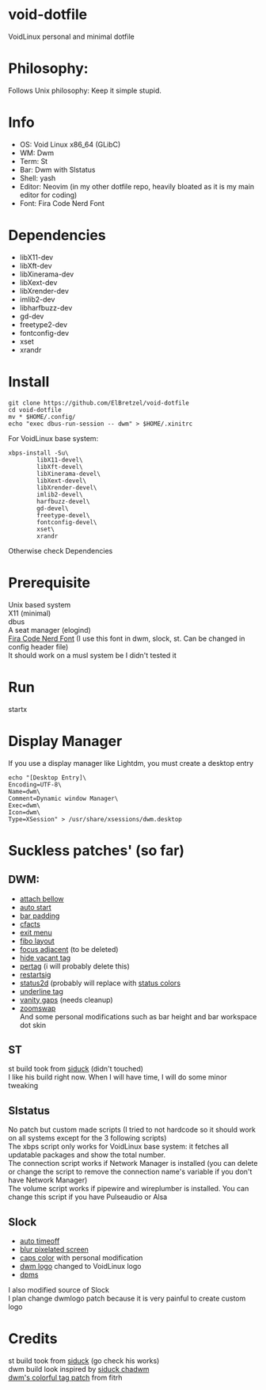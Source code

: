 # void-dotfile
VoidLinux personal and minimal dotfile  

# Philosophy:
Follows Unix philosophy: Keep it simple stupid.  

# Info

- OS: Void Linux x86_64 (GLibC)
- WM: Dwm
- Term: St
- Bar: Dwm with Slstatus
- Shell: yash
- Editor: Neovim (in my other dotfile repo, heavily bloated as it is my main editor for coding)
- Font: Fira Code Nerd Font

# Dependencies

- libX11-dev
- libXft-dev
- libXinerama-dev
- libXext-dev
- libXrender-dev
- imlib2-dev
- libharfbuzz-dev
- gd-dev
- freetype2-dev
- fontconfig-dev
- xset
- xrandr

# Install

```
git clone https://github.com/ElBretzel/void-dotfile
cd void-dotfile
mv * $HOME/.config/
echo "exec dbus-run-session -- dwm" > $HOME/.xinitrc
```

For VoidLinux base system:
```
xbps-install -Su\
        libX11-devel\
        libXft-devel\
        libXinerama-devel\
        libXext-devel\
        libXrender-devel\
        imlib2-devel\
        harfbuzz-devel\
        gd-devel\
        freetype-devel\
        fontconfig-devel\
        xset\
        xrandr
```

Otherwise check Dependencies  

# Prerequisite

Unix based system  
X11 (minimal)  
dbus  
A seat manager (elogind)  
[Fira Code Nerd Font](https://www.nerdfonts.com/font-downloads) (I use this font in dwm, slock, st. Can be changed in config header file)  
It should work on a musl system be I didn't tested it  

# Run

startx  

# Display Manager

If you use a display manager like Lightdm, you must create a desktop entry  

```
echo "[Desktop Entry]\
Encoding=UTF-8\
Name=dwm\
Comment=Dynamic window Manager\
Exec=dwm\
Icon=dwm\
Type=XSession" > /usr/share/xsessions/dwm.desktop
```

# Suckless patches' (so far)

## DWM:

* [attach bellow](https://dwm.suckless.org/patches/attachbelow/)  
* [auto start](https://dwm.suckless.org/patches/autostart/)  
* [bar padding](https://dwm.suckless.org/patches/barpadding/)  
* [cfacts](https://dwm.suckless.org/patches/cfacts/)  
* [exit menu](https://dwm.suckless.org/patches/exitmenu/)  
* [fibo layout](https://dwm.suckless.org/patches/fibonacci/)  
* [focus adjacent](https://dwm.suckless.org/patches/focusadjacenttag/) (to be deleted)  
* [hide vacant tag](https://dwm.suckless.org/patches/hide_vacant_tags/)  
* [pertag](https://dwm.suckless.org/patches/pertag/) (i will probably delete this)  
* [restartsig](https://dwm.suckless.org/patches/restartsig/)  
* [status2d](https://dwm.suckless.org/patches/status2d/) (probably will replace with [status colors](https://dwm.suckless.org/patches/statuscolors/)  
* [underline tag](https://dwm.suckless.org/patches/underlinetags/)  
* [vanity gaps](https://dwm.suckless.org/patches/vanitygaps/) (needs cleanup)  
* [zoomswap](https://dwm.suckless.org/patches/zoomswap/)  
And some personal modifications such as bar height and bar workspace dot skin  

## ST

st build took from [siduck](https://github.com/siduck/st) (didn't touched)  
I like his build right now. When I will have time, I will do some minor tweaking  

## Slstatus

No patch but custom made scripts (I tried to not hardcode so it should work on all systems except for the 3 following scripts)  
The xbps script only works for VoidLinux base system: it fetches all updatable packages and show the total number.  
The connection script works if Network Manager is installed (you can delete or 
change the script to remove the connection name's variable if you don't have Network Manager)  
The volume script works if pipewire and wireplumber is installed. You can change 
this script if you have Pulseaudio or Alsa  

## Slock

* [auto timeoff](https://tools.suckless.org/slock/patches/auto-timeout/)  
* [blur pixelated screen](https://tools.suckless.org/slock/patches/blur-pixelated-screen/)  
* [caps color](https://tools.suckless.org/slock/patches/capscolor/) with personal modification  
* [dwm logo](https://tools.suckless.org/slock/patches/dwmlogo/) changed to VoidLinux logo  
* [dpms](https://tools.suckless.org/slock/patches/dpms/)  

I also modified source of Slock  
I plan change dwmlogo patch because it is very painful to create custom logo  

# Credits

st build took from [siduck](https://github.com/siduck/st) (go check his
works)  
dwm build look inspired by [siduck chadwm](https://github.com/siduck/chadwm/)  
[dwm's colorful tag patch](https://github.com/fitrh/dwm/issues/1) from fitrh  
